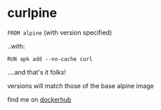 # curlpine

`FROM alpine` (with version specified)

..with:

`RUN apk add --no-cache curl`

....and that's it folks!

versions will match those of the base alpine image

find me on [dockerhub](https://hub.docker.com/r/eversc/curlpine)